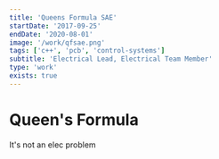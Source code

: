 ```yaml
---
title: 'Queens Formula SAE'
startDate: '2017-09-25'
endDate: '2020-08-01'
image: '/work/qfsae.png'
tags: ['c++', 'pcb', 'control-systems']
subtitle: 'Electrical Lead, Electrical Team Member'
type: 'work'
exists: true
---
```


# Queen's Formula
It's not an elec problem